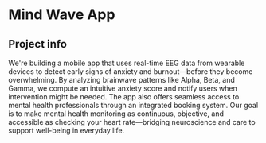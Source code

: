 # Mind Wave App

## Project info


We're building a mobile app that uses real-time EEG data from wearable devices to detect early signs of anxiety and burnout—before they become overwhelming. By analyzing brainwave patterns like Alpha, Beta, and Gamma, we compute an intuitive anxiety score and notify users when intervention might be needed. The app also offers seamless access to mental health professionals through an integrated booking system. Our goal is to make mental health monitoring as continuous, objective, and accessible as checking your heart rate—bridging neuroscience and care to support well-being in everyday life.
